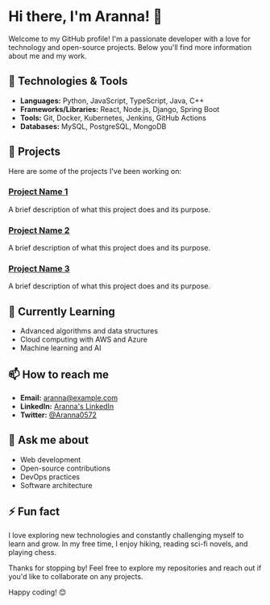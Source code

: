 # Hi there, I'm Aranna! 👋

Welcome to my GitHub profile! I'm a passionate developer with a love for technology and open-source projects. Below you'll find more information about me and my work.

## 🔧 Technologies & Tools
- **Languages:** Python, JavaScript, TypeScript, Java, C++
- **Frameworks/Libraries:** React, Node.js, Django, Spring Boot
- **Tools:** Git, Docker, Kubernetes, Jenkins, GitHub Actions
- **Databases:** MySQL, PostgreSQL, MongoDB

## 🚀 Projects
Here are some of the projects I've been working on:

### [Project Name 1](https://github.com/Aranna-0572/project-name-1)
A brief description of what this project does and its purpose.

### [Project Name 2](https://github.com/Aranna-0572/project-name-2)
A brief description of what this project does and its purpose.

### [Project Name 3](https://github.com/Aranna-0572/project-name-3)
A brief description of what this project does and its purpose.

## 🌱 Currently Learning
- Advanced algorithms and data structures
- Cloud computing with AWS and Azure
- Machine learning and AI

## 📫 How to reach me
- **Email:** aranna@example.com
- **LinkedIn:** [Aranna's LinkedIn](https://www.linkedin.com/in/aranna-0572/)
- **Twitter:** [@Aranna0572](https://twitter.com/Aranna0572)

## 💬 Ask me about
- Web development
- Open-source contributions
- DevOps practices
- Software architecture

## ⚡ Fun fact
I love exploring new technologies and constantly challenging myself to learn and grow. In my free time, I enjoy hiking, reading sci-fi novels, and playing chess.

Thanks for stopping by! Feel free to explore my repositories and reach out if you'd like to collaborate on any projects.

Happy coding! 😊
```` ▋
